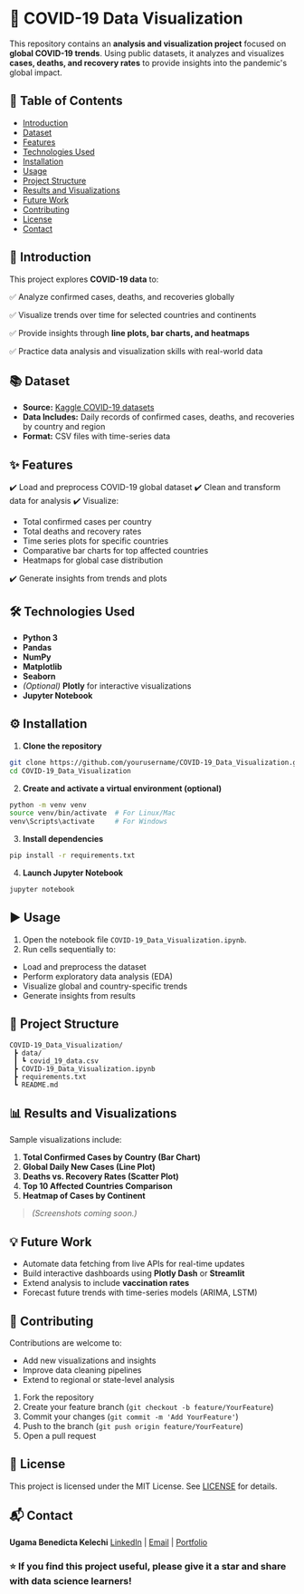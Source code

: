 # 🦠 COVID-19 Data Visualization

This repository contains an **analysis and visualization project** focused on **global COVID-19 trends**. Using public datasets, it analyzes and visualizes **cases, deaths, and recovery rates** to provide insights into the pandemic's global impact.



## 📑 Table of Contents

* [Introduction](#introduction)
* [Dataset](#dataset)
* [Features](#features)
* [Technologies Used](#technologies-used)
* [Installation](#installation)
* [Usage](#usage)
* [Project Structure](#project-structure)
* [Results and Visualizations](#results-and-visualizations)
* [Future Work](#future-work)
* [Contributing](#contributing)
* [License](#license)
* [Contact](#contact)



## 📝 Introduction

This project explores **COVID-19 data** to:

✅ Analyze confirmed cases, deaths, and recoveries globally

✅ Visualize trends over time for selected countries and continents

✅ Provide insights through **line plots, bar charts, and heatmaps**

✅ Practice data analysis and visualization skills with real-world data



## 📚 Dataset

* **Source:** [Kaggle COVID-19 datasets]()
* **Data Includes:** Daily records of confirmed cases, deaths, and recoveries by country and region
* **Format:** CSV files with time-series data



## ✨ Features

✔️ Load and preprocess COVID-19 global dataset
✔️ Clean and transform data for analysis
✔️ Visualize:

* Total confirmed cases per country
* Total deaths and recovery rates
* Time series plots for specific countries
* Comparative bar charts for top affected countries
* Heatmaps for global case distribution

✔️ Generate insights from trends and plots



## 🛠️ Technologies Used

* **Python 3**
* **Pandas**
* **NumPy**
* **Matplotlib**
* **Seaborn**
* *(Optional)* **Plotly** for interactive visualizations
* **Jupyter Notebook**



## ⚙️ Installation

1. **Clone the repository**

```bash
git clone https://github.com/yourusername/COVID-19_Data_Visualization.git
cd COVID-19_Data_Visualization
```

2. **Create and activate a virtual environment (optional)**

```bash
python -m venv venv
source venv/bin/activate  # For Linux/Mac
venv\Scripts\activate     # For Windows
```

3. **Install dependencies**

```bash
pip install -r requirements.txt
```

4. **Launch Jupyter Notebook**

```bash
jupyter notebook
```



## ▶️ Usage

1. Open the notebook file `COVID-19_Data_Visualization.ipynb`.
2. Run cells sequentially to:

* Load and preprocess the dataset
* Perform exploratory data analysis (EDA)
* Visualize global and country-specific trends
* Generate insights from results



## 📁 Project Structure

```
COVID-19_Data_Visualization/
 ┣ data/
 ┃ ┗ covid_19_data.csv
 ┣ COVID-19_Data_Visualization.ipynb
 ┣ requirements.txt
 ┗ README.md
```



## 📊 Results and Visualizations

Sample visualizations include:

1. **Total Confirmed Cases by Country (Bar Chart)**
2. **Global Daily New Cases (Line Plot)**
3. **Deaths vs. Recovery Rates (Scatter Plot)**
4. **Top 10 Affected Countries Comparison**
5. **Heatmap of Cases by Continent**

> *(Screenshots coming soon.)*



## 💡 Future Work

* Automate data fetching from live APIs for real-time updates
* Build interactive dashboards using **Plotly Dash** or **Streamlit**
* Extend analysis to include **vaccination rates**
* Forecast future trends with time-series models (ARIMA, LSTM)



## 🤝 Contributing

Contributions are welcome to:

* Add new visualizations and insights
* Improve data cleaning pipelines
* Extend to regional or state-level analysis

1. Fork the repository
2. Create your feature branch (`git checkout -b feature/YourFeature`)
3. Commit your changes (`git commit -m 'Add YourFeature'`)
4. Push to the branch (`git push origin feature/YourFeature`)
5. Open a pull request



## 📄 License

This project is licensed under the MIT License. See [LICENSE](LICENSE) for details.



## 📬 Contact

**Ugama Benedicta Kelechi**
[LinkedIn](www.linkedin.com/in/ugama-benedicta-kelechi-codergirl-103041300) | [Email](mailto:ugamakelechi501@gmail.com) | [Portfolio](#)



### ⭐️ If you find this project useful, please give it a star and share with data science learners!


